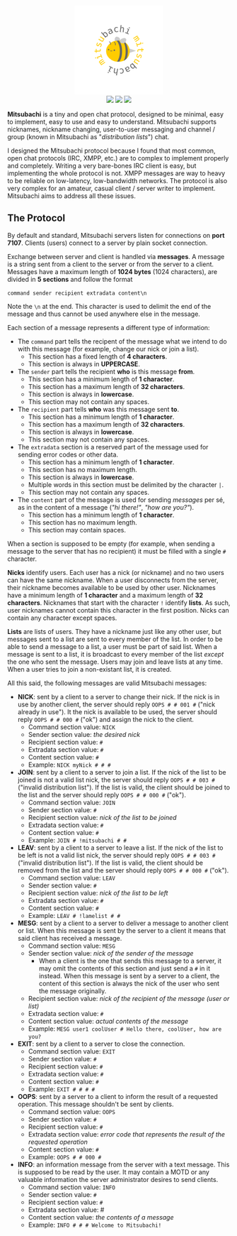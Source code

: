 <p align="center">
  <img src="https://raw.githubusercontent.com/Lartu/mitsubachi/master/images/mitsubachi-logo.png">
  <br>
  <img src="https://img.shields.io/badge/license-MIT-gold?style=flat-square">
  <img src="https://img.shields.io/badge/version-1.0-green.svg?style=flat-square">
  <img src="https://img.shields.io/badge/miba-!mitsubachi-orange.svg?style=flat-square">
</p>

**Mitsubachi** is a tiny and open chat protocol, designed to be minimal, easy to implement,
easy to use and easy to understand. Mitsubachi supports nicknames, nickname changing,
user-to-user messaging and channel / group (known in Mitsubachi as "_distribution lists_") chat.

I designed the Mitsubachi protocol because I found that most common, open chat protocols
(IRC, XMPP, etc.) are to complex to implement properly and completely. Writing a very
bare-bones IRC client is easy, but implementing the whole protocol is not. XMPP messages
are way to heavy to be reliable on low-latency, low-bandwidth networks. The protocol is
also very complex for an amateur, casual client / server writer to implement. Mitsubachi
aims to address all these issues.

## The Protocol

By default and standard, Mitsubachi servers listen for connections on **port 7107**. Clients
(users) connect to a server by plain socket connection. 

Exchange between server and client is handled via **messages**. A message is a string sent
from a client to the server or from the server to a client. Messages have a maximum length
of **1024 bytes** (1024 characters), are divided in **5 sections** and follow the format
```
command sender recipient extradata content\n
```
Note the `\n` at the end. This character is used to delimit the end of the message and thus
cannot be used anywhere else in the message.

Each section of a message represents a different type of information:
- The `command` part tells
the recipent of the message what we intend to do with this message (for example, change our nick or join a list).
  - This section has a fixed length of **4 characters**.
  - This section is always in **UPPERCASE**.
- The `sender` part tells the recipient **who** is this message **from**.
  - This section has a minimum length of **1 character**.
  - This section has a maximum length of **32 characters**.
  - This section is always in **lowercase**.
  - This section may not contain any spaces.
- The `recipient` part tells **who** was this message sent **to**.
  - This section has a minimum length of **1 character**.
  - This section has a maximum length of **32 characters**.
  - This section is always in **lowercase**.
  - This section may not contain any spaces.
- The `extradata` section is a reserved part of the message used for sending error codes or other
data.
  - This section has a minimum length of **1 character**.
  - This section has no maximum length.
  - This section is always in **lowercase**.
  - Multiple words in this section must be delimited by the character `|`.
  - This section may not contain any spaces.
- The `content` part of the message is used for sending _messages_ per sé, as in the content of
a message (_"hi there!"_, _"how are you?"_).
  - This section has a minimum length of **1 character**.
  - This section has no maximum length.
  - This section may contain spaces.
  
When a section is supposed to be empty (for example, when sending a message to the server that
has no recipient) it must be filled with a single `#` character.

**Nicks** identify users. Each user has a nick (or nickname) and no two users can have the same
nickname. When a user disconnects from the server, their nickname becomes available to be used
by other user. Nicknames have a minimum length of **1 character** and a maximum length of
**32 characters**. Nicknames that start with the character `!` identify **lists**. As such,
user nicknames cannot contain this character in the first position. Nicks can contain any
character except spaces.

**Lists** are lists of users. They have a nickname just like any other user, but messages sent to
a list are sent to every member of the list. In order to be able to send a message to a list, a
user must be part of said list. When a message is sent to a list, it is broadcast to every member
of the list _except_ the one who sent the message. Users may join and leave lists at any time.
When a user tries to join a non-existant list, it is created.

All this said, the following messages are valid Mitsubachi messages:
 - **NICK**: sent by a client to a server to change their nick. If the nick is in use by another client, the server should
 reply `OOPS # # 001 #` ("nick already in use"). It the nick is available to be used, the server should reply `OOPS # # 000 #` ("ok") and assign the nick to the client.
   - Command section value: `NICK`
   - Sender section value: _the desired nick_
   - Recipient section value: `#`
   - Extradata section value: `#`
   - Content section value: `#`
   - Example: `NICK myNick # # #`
 - **JOIN**: sent by a client to a server to join a list. If the nick of the list to be joined is not a valid list nick, the server should
 reply `OOPS # # 003 #` ("invalid distribution list"). If the list is valid, the client should be joined to the list and the server should reply `OOPS # # 000 #` ("ok").
   - Command section value: `JOIN`
   - Sender section value: `#`
   - Recipient section value: _nick of the list to be joined_
   - Extradata section value: `#`
   - Content section value: `#`
   - Example: `JOIN # !mitsubachi # #`
 - **LEAV**: sent by a client to a server to leave a list. If the nick of the list to be left is not a valid list nick, the server should
 reply `OOPS # # 003 #` ("invalid distribution list"). If the list is valid, the client should be removed from the list and the server should reply `OOPS # # 000 #` ("ok").
   - Command section value: `LEAV`
   - Sender section value: `#`
   - Recipient section value: _nick of the list to be left_
   - Extradata section value: `#`
   - Content section value: `#`
   - Example: `LEAV # !lamelist # #`
- **MESG**: sent by a client to a server to deliver a message to another client or list. When this
message is sent by the server to a client it means that said client has received a message.
   - Command section value: `MESG`
   - Sender section value: _nick of the sender of the message_
     - When a client is the one that sends this message to a server, it may omit the contents 
     of this section and just send a `#` in it instead. When this message is sent by a server
     to a client, the content of this section is always the nick of the user who sent the message
     originally.
   - Recipient section value: _nick of the recipient of the message (user or list)_
   - Extradata section value: `#`
   - Content section value: _actual contents of the message_
   - Example: `MESG user1 coolUser # Hello there, coolUser, how are you?`
 - **EXIT**: sent by a client to a server to close the connection.
   - Command section value: `EXIT`
   - Sender section value: `#`
   - Recipient section value: `#`
   - Extradata section value: `#`
   - Content section value: `#`
   - Example: `EXIT # # # #`
 - **OOPS**: sent by a server to a client to inform the result of a requested operation. This message
 shouldn't be sent by clients.
   - Command section value: `OOPS`
   - Sender section value: `#`
   - Recipient section value: `#`
   - Extradata section value: _error code that represents the result of the requested operation_
   - Content section value: `#`
   - Example: `OOPS # # 000 #`
 - **INFO**: an information message from the server with a text message. This is supposed to be read
 by the user. It may contain a MOTD or any valuable information the server administrator desires to
 send clients.
   - Command section value: `INFO`
   - Sender section value: `#`
   - Recipient section value: `#`
   - Extradata section value: #
   - Content section value: _the contents of a message_
   - Example: `INFO # # # Welcome to Mitsubachi!`
